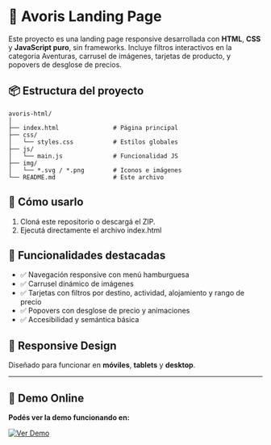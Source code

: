 # 🧳 Avoris Landing Page

Este proyecto es una landing page responsive desarrollada con **HTML**, **CSS** y **JavaScript puro**, sin frameworks. Incluye filtros interactivos en la categoria Aventuras, carrusel de imágenes, tarjetas de producto, y popovers de desglose de precios.

## 📦 Estructura del proyecto

```
avoris-html/
│
├── index.html               # Página principal
├── css/
│   └── styles.css           # Estilos globales
├── js/
│   └── main.js              # Funcionalidad JS
├── img/
│   └── *.svg / *.png        # Iconos e imágenes
└── README.md                # Este archivo
```

## 🚀 Cómo usarlo

1. Cloná este repositorio o descargá el ZIP.
2. Ejecutá directamente el archivo index.html

## 🧩 Funcionalidades destacadas

- ✅ Navegación responsive con menú hamburguesa
- ✅ Carrusel dinámico de imágenes
- ✅ Tarjetas con filtros por destino, actividad, alojamiento y rango de precio
- ✅ Popovers con desglose de precio y animaciones
- ✅ Accesibilidad y semántica básica

## 📱 Responsive Design

Diseñado para funcionar en **móviles**, **tablets** y **desktop**.

---

## 🔗 Demo Online

**Podés ver la demo funcionando en:**

[![Ver Demo](https://img.shields.io/badge/Ver%20Demo-Click%20aquí-blue)](https://jorge-r-rodriguez.github.io/avoris-html/)